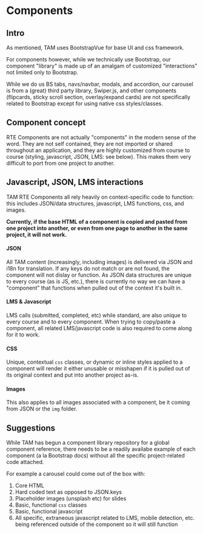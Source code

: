 # **Components**

## Intro

As mentioned, TAM uses BootstrapVue for base UI and css framework.

For components however, while we technically use Bootstrap, our component "library" is made up of an amalgam of customized "interactions" not limited only to Bootstrap.

While we do us BS tabs, navs/navbar, modals, and accordion, our carousel is from a (great) third party library, Swiper.js, and other components (flipcards, sticky scroll section, overlay/expand cards) are not specifically related to Bootstrap except for using native css styles/classes.

## Component concept

RTE Components are not actually "components" in the modern sense of the word. They are not self contained, they are not imported or shared throughout an application, and they are highly customized from course to course (styling, javascript, JSON, LMS: see below). This makes them very difficult to port from one project to another.

## Javascript, JSON, LMS interactions

TAM RTE Components all rely heavily on context-specific code to function: this includes JSON/data structures, javascript, LMS functions, css, and images.

**Currently, if the base HTML of a component is copied and pasted from one project into another, or even from one page to another in the same project, it will not work.**

#### JSON

All TAM content (increasingly, including images) is delivered via JSON and i18n for translation. If any keys do not match or are not found, the component will not dislay or function. As JSON data structures are unique to every course (as is JS, etc.), there is currently no way we can have a "component" that functions when pulled out of the context it's built in.

#### LMS & Javascript

LMS calls (submitted, completed, etc) while standard, are also unique to every course and to every component. When trying to copy/paste a component, all related LMS/javascript code is also required to come along for it to work.

#### CSS

Unique, contextual `css` classes, or dynamic or inline styles applied to a component will render it either unusable or misshapen if it is pulled out of its original context and put into another project as-is.

#### Images

This also applies to all images associated with a component, be it coming from JSON or the `img` folder.

## Suggestions

While TAM has begun a component library repository for a global component reference, there needs to be a readily availabe example of each component (a la Bootstrap docs) without all the specific project-related code attached. 

For example a carousel could come out of the box with:

1. Core HTML
2. Hard coded text as opposed to JSON.keys
3. Placeholder images (unsplash etc) for slides
4. Basic, functional `css` classes
5. Basic, functional javascript
6. All specific, extraneous javascript related to LMS, mobile detection, etc. being referenced outside of the component so it will still function
